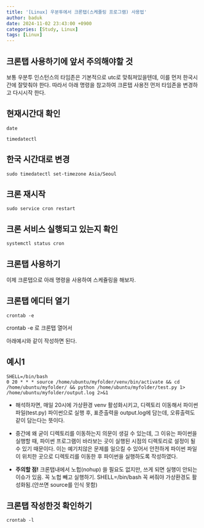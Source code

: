 ```yaml
---
title: '[Linux] 우분투에서 크론탭(스케쥴링 프로그램) 사용법'
author: baduk
date: 2024-11-02 23:43:00 +0900
categories: [Study, Linux]
tags: [Linux]
---
```

## 크론탭 사용하기에 앞서 주의해야할 것

보통 우분투 인스턴스의 타임존은 기본적으로 utc로 맞춰져있을텐데, 이를 먼저 한국시간에 잘맞춰야 한다. 따라서 아래 명령을 참고하여 크론탭 사용전 먼저 타임존을 변경하고 다시시작 한다. 

## 현재시간대 확인
```shell
date

timedatectl
```
## 한국 시간대로 변경
```shell
sudo timedatectl set-timezone Asia/Seoul
```

## 크론 재시작
```shell
sudo service cron restart
```

## 크론 서비스 실행되고 있는지 확인
```shell
systemctl status cron
```

## 크론탭 사용하기

이제 크론탭으로 아래 명령을 사용하여 스케쥴링을 해보자.

## 크론탭 에디터 열기
```shell
crontab -e
```

crontab -e 로 크론탭 열어서 

아래예시와 같이 작성하면 된다.

## 예시1
```shell
SHELL=/bin/bash
0 20 * * * source /home/ubuntu/myfolder/venv/bin/activate && cd /home/ubuntu/myfolder/ && python /home/ubuntu/myfolder/test.py 1> /home/ubuntu/myfolder/output.log 2>&1
```

- 해석하자면,  매일 20시에 가상환경 venv 활성화시키고, 디렉토리 이동해서 파이썬 파일(test.py) 파이썬으로 실행 후, 표준출력을 output.log에 담는데, 오류출력도 같이 담는다는 뜻이다.

- 중간에 왜 굳이 디렉토리를 이동하는지 의문이 생길 수 있는데, 그 이유는 파이썬을 실행할 때, 파이썬 프로그램이 바라보는 곳이 실행된 시점의 디렉토리로 설정이 될 수 있기 때문이다. 이는 예기치않은 문제를 일으킬 수 있어서 안전하게 파이썬 파일이 위치한 곳으로 디렉토리를 이동한 후 파이썬을 실행하도록 작성하였다.

- **주의할 점!**
    크론탭내에서 노헙(nohup) 쓸 필요도 없지만, 쓰게 되면 실행이 안되는 이슈가 있음. 꼭 노헙 빼고 실행하기.
    SHELL=/bin/bash 꼭 써줘야 가상환경도 활성화됨.(안쓰면 source를 인식 못함)

## 크론탭 작성한것 확인하기
```shell
crontab -l
```